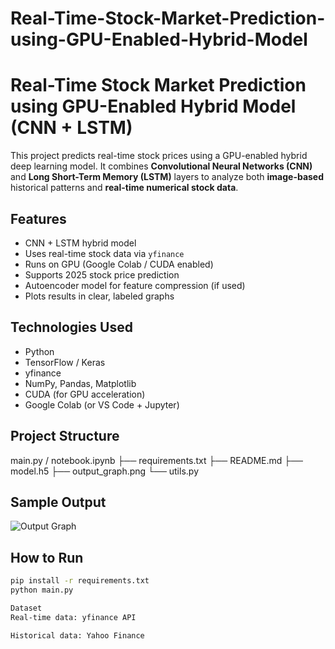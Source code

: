 # Real-Time-Stock-Market-Prediction-using-GPU-Enabled-Hybrid-Model
#  Real-Time Stock Market Prediction using GPU-Enabled Hybrid Model (CNN + LSTM)

This project predicts real-time stock prices using a GPU-enabled hybrid deep learning model. It combines **Convolutional Neural Networks (CNN)** and **Long Short-Term Memory (LSTM)** layers to analyze both **image-based** historical patterns and **real-time numerical stock data**.

##  Features
- CNN + LSTM hybrid model
- Uses real-time stock data via `yfinance`
- Runs on GPU (Google Colab / CUDA enabled)
- Supports 2025 stock price prediction
- Autoencoder model for feature compression (if used)
- Plots results in clear, labeled graphs

##  Technologies Used
- Python
- TensorFlow / Keras
- yfinance
- NumPy, Pandas, Matplotlib
- CUDA (for GPU acceleration)
- Google Colab (or VS Code + Jupyter)

##  Project Structure
main.py / notebook.ipynb
├── requirements.txt
├── README.md
├── model.h5
├── output_graph.png
└── utils.py


##  Sample Output

![Output Graph](output_graph.png)

##  How to Run

```bash
pip install -r requirements.txt
python main.py

Dataset
Real-time data: yfinance API

Historical data: Yahoo Finance
